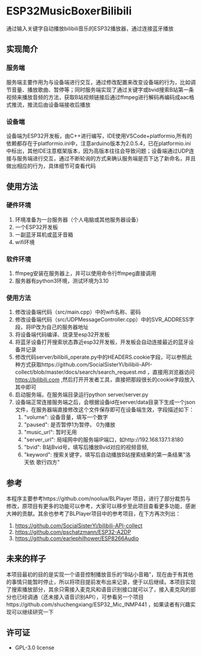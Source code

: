 # ESP32MusicBoxerBilibili
通过输入关键字自动播放bilibili音乐的ESP32播放器，通过连接蓝牙播放

## 实现简介
### 服务端
服务端主要作用为与设备端进行交互，通过修改配置来改变设备端的行为，比如调节音量、播放歌曲、暂停等；同时服务端实现了通过关键字或bvid搜索B站第一条视频来播放音频的方法，获取B站视频链接后通过ffmpeg进行解码再编码成aac格式推流，推流后由设备端接收后播放
### 设备端
设备端为ESP32开发板，由C++进行编写，IDE使用VSCode+platformio,所有的依赖都存在于platformio.ini中，注意arduino版本为2.0.5.4，已在platformio.ini中标出，其他IDE注意框架版本，因为高版本往往会导致问题；设备端通过UDP连接与服务端进行交互，通过不断轮询的方式来确认服务端是否下达了新命名，并且做出相应的行为，具体细节可查看代码

## 使用方法
### 硬件环境
1. 环境准备为一台服务器（个人电脑或其他服务器设备）
2. 一个ESP32开发板
3. 一副蓝牙耳机或蓝牙音箱
4. wifi环境
### 软件环境
1. ffmpeg安装在服务器上，并可以使用命令行ffmpeg直接调用
2. 服务器有python3环境，测试环境为3.10
### 使用方法
1. 修改设备端代码（src/main.cpp）中的wifi名称、密码
2. 修改设备端代码（src/UDPMessageController.cpp）中的SVR_ADDRESS字段，将IP改为自己的服务器地址
3. 将设备端代码编译、烧录至esp32开发板
4. 将蓝牙设备打开搜索状态靠近esp32开发板，开发板会自动连接最近的蓝牙设备并记录
5. 修改代码server/bilibili_operate.py中的HEADERS.cookie字段，可以参照此种方式获取https://github.com/SocialSisterYi/bilibili-API-collect/blob/master/docs/search/search_request.md ，直接用浏览器访问 https://bilibili.com ,然后打开开发者工具，直接把那段很长的cookie字段放入其中即可
6. 启动服务端，在服务端目录运行python server/server.py
7. 设备端正常连接服务端之后，会根据设备id在server/data目录下生成一个json文件，在服务器端直接修改这个文件保存即可在设备端生效，字段描述如下：
    1. "volume": 设备音量，填写一个数字
    2. "paused": 是否暂停1为暂停， 0为播放
    3. "music_url": 暂时无用
    4. "server_url": 局域网中的服务端IP端口，如http://192.168.137.1:8180
    5. "bvid": B站Bvid号，填写后播放Bvid对应的视频音频,
    6. "keyword": 搜索关键字，填写后自动播放B站搜索结果的第一条结果"洛天依 歌行四方"

## 参考
本程序主要参考https://github.com/noolua/BLPlayer 项目，进行了部分裁剪与修改，原项目有更多的功能可以参考，大家可以移步至此项目查看更多功能，感谢大神的贡献。其余也参考了BLPlayer项目中的参考项目，在下方再次列出：
1. https://github.com/SocialSisterYi/bilibili-API-collect
2. https://github.com/pschatzmann/ESP32-A2DP
3. https://github.com/earlephilhower/ESP8266Audio

## 未来的样子
本项目最初的目的是实现一个语音控制播放音乐的“B站小音箱”，现在由于有其他的事情只能暂时停止，所以将项目提前发布出来记录，便于以后继续。本项目实现了搜索播放部分，其余只需接入麦克风和语音识别接口就可以了，接入麦克风的部分也已经调通（还未接入语音识别API），可参看另一个项目https://github.com/shuchengxiang/ESP32_Mic_INMP441 ，如果读者有兴趣实现可以继续研究一下

## 许可证
* GPL-3.0 license